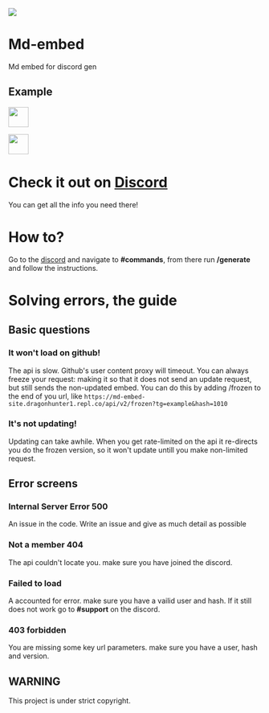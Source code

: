 ![](https://md-embed-site.dragonhunter1.repl.co/api/v2?tg=MD-STATS&hash=3830)


# Md-embed
Md embed for discord gen

## Example

<a href="https://discord.gg/BrnAvMps"><img src="https://md-embed-site.dragonhunter1.repl.co/api/v2/frozen?tg=MD-STATS&hash=3830" height="40"></a>


<a href="https://discord.gg/BrnAvMps"><img src="https://md-embed-site.dragonhunter1.repl.co/api/v1/frozen?tg=MD-STATS&hash=3830" height="40"></a>


# Check it out on [Discord](https://discord.gg/BrnAvMps)
You can get all the info you need there!




# How to?

Go to the [discord](https://discord.gg/BrnAvMps) and navigate to **#commands**, from there run **/generate** and follow the instructions.

# Solving errors, the guide
## Basic questions

### It won't load on github!
The api is slow. Github's user content proxy will timeout. You can always freeze your request: making it so that it does not send an update request, but still sends the non-updated embed. You can do this by adding /frozen to the end of you url, like `https://md-embed-site.dragonhunter1.repl.co/api/v2/frozen?tg=example&hash=1010`

### It's not updating!
Updating can take awhile. When you get rate-limited on the api it re-directs you do the frozen version, so it won't update untill you make non-limited request.

## Error screens

### Internal Server Error 500
An issue in the code. Write an issue and give as much detail as possible

### Not a member 404 
The api couldn't locate you. make sure you have joined the discord.

### Failed to load
A accounted for error. make sure you have a vailid user and hash. If it still does not work go to **#support** on the discord.

### 403 forbidden

You are missing some key url parameters. make sure you have a user, hash and version.

## WARNING
This project is under strict copyright.

